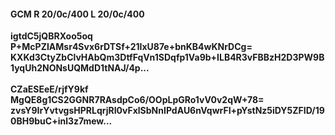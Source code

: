 #### GCM R 20/0c/400 L 20/0c/400
**igtdC5jQBRXoo5oq**<br/>**P+McPZIAMsr4Svx6rDTSf+21IxU87e+bnKB4wKNrDCg=**<br/>**KXKd3CtyZbClvHAbQm3DtfFqVn1SDqfp1Va9b+ILB4R3vFBBzH2D3PW9B1yqUh2NONsUQMdD1tNAJ/4p...**<br/><br/>
**CZaESEeE/rjfY9kf**<br/>**MgQE8g1CS2GGNR7RAsdpCo6/OOpLpGRo1vV0v2qW+78=**<br/>**zvsY9IrYvtvgsHPRLqrjRI0vFxlSbNnIPdAU6nVqwrFI+pYstNz5iDY5ZFID/190BH9buC+inl3z7mew...**